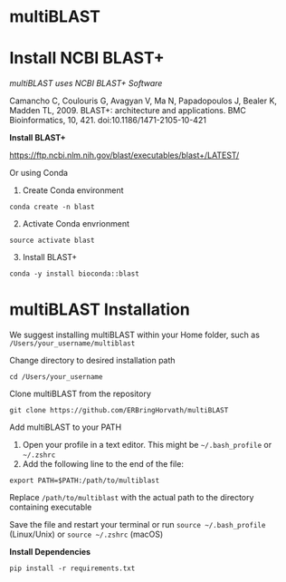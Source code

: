 # **multiBLAST**

# Install NCBI BLAST+

*multiBLAST uses NCBI BLAST+ Software*

Camancho C, Coulouris G, Avagyan V, Ma N, Papadopoulos J, Bealer K, Madden TL, 2009. 
BLAST+: architecture and applications. BMC Bioinformatics, 10, 421. doi:10.1186/1471-2105-10-421

**Install BLAST+**

https://ftp.ncbi.nlm.nih.gov/blast/executables/blast+/LATEST/

Or using Conda

1. Create Conda environment

`conda create -n blast`

2. Activate Conda envrionment

`source activate blast`

3. Install BLAST+

`conda -y install bioconda::blast`

# multiBLAST Installation

We suggest installing multiBLAST within your Home folder, such as `/Users/your_username/multiblast` 

Change directory to desired installation path

`cd /Users/your_username`

Clone multiBLAST from the repository

`git clone https://github.com/ERBringHorvath/multiBLAST`

Add multiBLAST to your PATH

1. Open your profile in a text editor. This might be `~/.bash_profile` or `~/.zshrc`
2. Add the following line to the end of the file:

`export PATH=$PATH:/path/to/multiblast`

Replace `/path/to/multiblast` with the actual path to the directory containing executable

Save the file and restart your terminal or run `source ~/.bash_profile` (Linux/Unix) or `source ~/.zshrc` (macOS)

**Install Dependencies**

`pip install -r requirements.txt`
